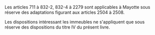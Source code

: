   
Les articles 711 à 832-2, 832-4 à 2279 sont applicables à Mayotte sous réserve des adaptations figurant aux articles 2504 à 2508.   

  
Les dispositions intéressant les immeubles ne s'appliquent que sous réserve des dispositions du titre IV du présent livre.  
